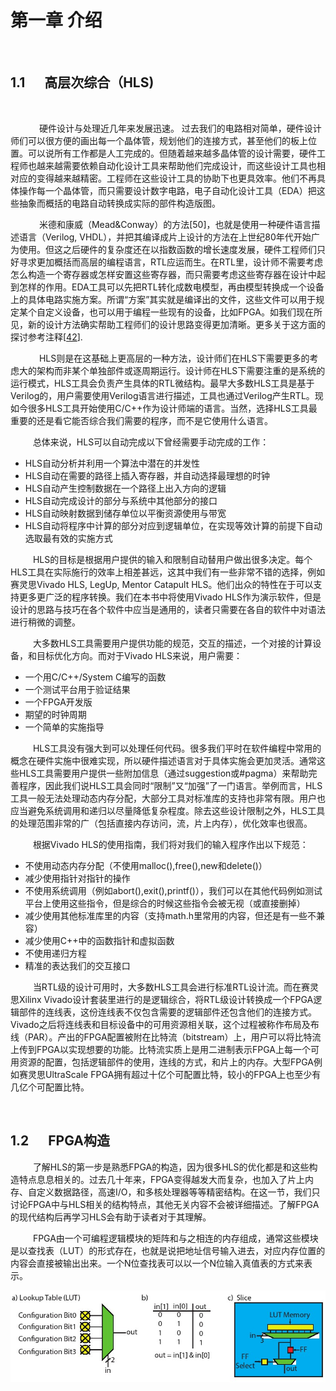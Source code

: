 # 第一章 介绍

</br>

## 1.1 &emsp;  高层次综合（HLS)

</br>

&emsp; &emsp;　硬件设计与处理近几年来发展迅速。 过去我们的电路相对简单，硬件设计师们可以很方便的画出每一个晶体管，规划他们的连接方式，甚至他们的板上位置。可以说所有工作都是人工完成的。但随着越来越多晶体管的设计需要，硬件工程师也越来越需要依赖自动化设计工具来帮助他们完成设计，而这些设计工具也相对应的变得越来越精密。工程师在这些设计工具的协助下也更具效率。他们不再具体操作每一个晶体管，而只需要设计数字电路，电子自动化设计工具（EDA）把这些抽象而概括的电路自动转换成实际的部件构造版图。

&emsp; &emsp;　米德和康威（Mead&Conway）的方法[50]，也就是使用一种硬件语言描述语言（Verilog, VHDL），并把其编译成片上设计的方法在上世纪80年代开始广为使用。但这之后硬件的复杂度还在以指数函数的增长速度发展，硬件工程师们只好寻求更加概括而高层的编程语言，RTL应运而生。在RTL里，设计师不需要考虑怎么构造一个寄存器或怎样安置这些寄存器，而只需要考虑这些寄存器在设计中起到怎样的作用。EDA工具可以先把RTL转化成数电模型，再由模型转换成一个设备上的具体电路实施方案。所谓“方案”其实就是编译出的文件，这些文件可以用于规定某个自定义设备，也可以用于编程一些现有的设备，比如FPGA。如我们现在所见，新的设计方法确实帮助工程师们的设计思路变得更加清晰。更多关于这方面的探讨参考注释[[42](./BIBLIOGRAPHY.md#51)].

&emsp; &emsp;　HLS则是在这基础上更高层的一种方法，设计师们在HLS下需要更多的考虑大的架构而非某个单独部件或逐周期运行。设计师在HLS下需要注重的是系统的运行模式，HLS工具会负责产生具体的RTL微结构。最早大多数HLS工具是基于Verilog的，用户需要使用Verilog语言进行描述，工具也通过Verilog产生RTL。现如今很多HLS工具开始使用C/C++作为设计师端的语言。当然，选择HLS工具最重要的还是看它能否综合我们需要的程序，而不是它使用什么语言。

&emsp; &emsp; 总体来说，HLS可以自动完成以下曾经需要手动完成的工作：
*  HLS自动分析并利用一个算法中潜在的并发性
*  HLS自动在需要的路径上插入寄存器，并自动选择最理想的时钟
* HLS自动产生控制数据在一个路径上出入方向的逻辑
* HLS自动完成设计的部分与系统中其他部分的接口
* HLS自动映射数据到储存单位以平衡资源使用与带宽
* HLS自动将程序中计算的部分对应到逻辑单位，在实现等效计算的前提下自动选取最有效的实施方式

&emsp; &emsp; HLS的目标是根据用户提供的输入和限制自动替用户做出很多决定。每个HLS工具在实际施行的效率上相差甚远，这其中我们有一些非常不错的选择，例如赛灵思Vivado HLS, LegUp, Mentor Catapult HLS。他们出众的特性在于可以支持更多更广泛的程序转换。我们在本书中将使用Vivado HLS作为演示软件，但是设计的思路与技巧在各个软件中应当是通用的，读者只需要在各自的软件中对语法进行稍微的调整。

&emsp; &emsp; 大多数HLS工具需要用户提供功能的规范，交互的描述，一个对接的计算设备，和目标优化方向。而对于Vivado HLS来说，用户需要：
*  一个用C/C++/System C编写的函数
*  一个测试平台用于验证结果
*  一个FPGA开发版
*  期望的时钟周期
*  一个简单的实施指导

&emsp; &emsp; HLS工具没有强大到可以处理任何代码。很多我们平时在软件编程中常用的概念在硬件实施中很难实现，所以硬件描述语言对于具体实施会更加灵活。通常这些HLS工具需要用户提供一些附加信息（通过suggestion或#pagma）来帮助完善程序，因此我们说HLS工具会同时“限制”又“加强”了一门语言。举例而言，HLS工具一般无法处理动态内存分配，大部分工具对标准库的支持也非常有限。用户也应当避免系统调用和递归以尽量降低复杂程度。除去这些设计限制之外，HLS工具的处理范围非常的广（包括直接内存访问，流，片上内存），优化效率也很高。

&emsp; &emsp; 根据Vivado HLS的使用指南，我们将对我们的输入程序作出以下规范：
*  不使用动态内存分配（不使用malloc(),free(),new和delete()）
*  减少使用指针对指针的操作
*  不使用系统调用（例如abort(),exit(),printf()），我们可以在其他代码例如测试平台上使用这些指令，但是综合的时候这些指令会被无视（或直接删掉）
*  减少使用其他标准库里的内容（支持math.h里常用的内容，但还是有一些不兼容）
*  减少使用C++中的函数指针和虚拟函数
*  不使用递归方程
*  精准的表达我们的交互接口

&emsp; &emsp; 当RTL级的设计可用时，大多数HLS工具会进行标准RTL设计流。而在赛灵思Xilinx Vivado设计套装里进行的是逻辑综合，将RTL级设计转换成一个FPGA逻辑部件的连线表，这份连线表不仅包含需要的逻辑部件还包含他们的连接方式。Vivado之后将连线表和目标设备中的可用资源相关联，这个过程被称作布局及布线（PAR）。产出的FPGA配置被附在比特流（bitstream）上，用户可以将比特流上传到FPGA以实现想要的功能。比特流实质上是用二进制表示FPGA上每一个可用资源的配置，包括逻辑部件的使用，连线的方式，和片上的内存。大型FPGA例如赛灵思UltraScale FPGA拥有超过十亿个可配置比特，较小的FPGA上也至少有几亿个可配置比特。

</br>

## 1.2 &emsp;  FPGA构造

&emsp; &emsp;  了解HLS的第一步是熟悉FPGA的构造，因为很多HLS的优化都是和这些构造特点息息相关的。过去几十年来，FPGA变得越发大而复杂，也加入了片上内存、自定义数据路径，高速I/O，和多核处理器等等精密结构。在这一节，我们只讨论FPGA中与HLS相关的结构特点，其他无关内容不会被详细描述。了解FPGA的现代结构后再学习HLS会有助于读者对于其理解。

&emsp; &emsp;  FPGA由一个可编程逻辑模块的矩阵和与之相连的内存组成，通常这些模块是以查找表（LUT）的形式存在，也就是说把地址信号输入进去，对应内存位置的内容会直接被输出出来。一个N位查找表可以以一个N位输入真值表的方式来表示。

![这里是图片的替代文字这里是图片的替代文字这里是图片的替代文字这里是图片的替代文字这里是图片的替代文字这里是图片的替代文字这里是图片的替代文字这里是图片的替代文字这里是图片的替代文字这里是图片的替代文字这里是图片的替代文字这里是图片的替代文字](/images/lut.jpg)

